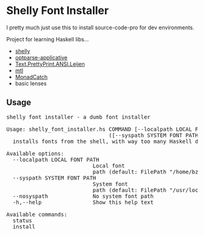 # Shelly Font Installer

I pretty much just use this to install source-code-pro for dev environments.

Project for learning Haskell libs...
* [shelly](http://hackage.haskell.org/package/shelly)
* [optparse-applicative](https://github.com/pcapriotti/optparse-applicative)
* [Text.PrettyPrint.ANSI.Leijen](http://hackage.haskell.org/package/ansi-wl-pprint-0.6.8.2/docs/Text-PrettyPrint-ANSI-Leijen.html)
* [mtl](http://hackage.haskell.org/package/mtl)
* [MonadCatch](http://hackage.haskell.org/package/exceptions-0.10.0/docs/Control-Monad-Catch.html)
* basic lenses

## Usage
<pre>
shelly font installer - a dumb font installer

Usage: shelly_font_installer.hs COMMAND [--localpath LOCAL FONT PATH]
                                ([--syspath SYSTEM FONT PATH] | [--nosyspath])
  installs fonts from the shell, with way too many Haskell dependencies

Available options:
  --localpath LOCAL FONT PATH
                           Local font
                           path (default: FilePath "/home/bzhang/.local/share/fonts")
  --syspath SYSTEM FONT PATH
                           System font
                           path (default: FilePath "/usr/local/share/fonts")
  --nosyspath              No system font path
  -h,--help                Show this help text

Available commands:
  status                   
  install        
</pre>
